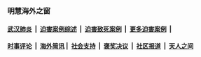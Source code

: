 
### 明慧海外之窗

####  [武汉肺炎](indexes/365.md?t=05011901) &nbsp;|&nbsp;  [迫害案例综述](indexes/328.md?t=05011901) &nbsp;|&nbsp; [迫害致死案例](indexes/277.md?t=05011901)  &nbsp;|&nbsp; [更多迫害案例](indexes/81.md?t=05011901)  &nbsp;|&nbsp; 
####  [时事评论](indexes/19.md?t=05011901) &nbsp;|&nbsp; [海外简讯](indexes/245.md?t=05011901)&nbsp;|&nbsp;  [社会支持](indexes/140.md?t=05011901) &nbsp;|&nbsp; [褒奖决议](indexes/282.md?t=05011901) &nbsp;|&nbsp; [社区报道](indexes/91.md?t=05011901)  &nbsp;|&nbsp; [天人之间](indexes/78.md?t=05011901) 

